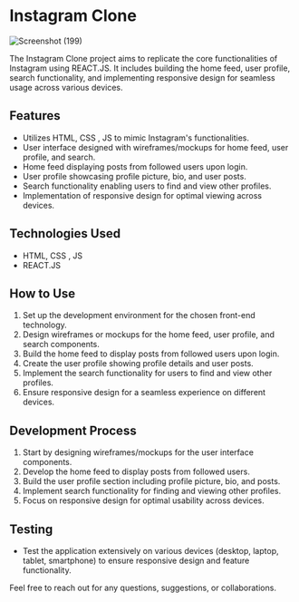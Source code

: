 # Instagram Clone 

![Screenshot (199)](https://github.com/payalsahu1303/SIMPLBYTE/assets/141853271/8b99367d-57cf-4d76-8075-639dbb454b49)

The Instagram Clone project aims to replicate the core functionalities of Instagram using REACT.JS. It includes building the home feed, user profile, search functionality, and implementing responsive design for seamless usage across various devices.

## Features
- Utilizes HTML, CSS , JS to mimic Instagram's functionalities.
- User interface designed with wireframes/mockups for home feed, user profile, and search.
- Home feed displaying posts from followed users upon login.
- User profile showcasing profile picture, bio, and user posts.
- Search functionality enabling users to find and view other profiles.
- Implementation of responsive design for optimal viewing across devices.

## Technologies Used
- HTML, CSS , JS
- REACT.JS

## How to Use
1. Set up the development environment for the chosen front-end technology.
2. Design wireframes or mockups for the home feed, user profile, and search components.
3. Build the home feed to display posts from followed users upon login.
4. Create the user profile showing profile details and user posts.
5. Implement the search functionality for users to find and view other profiles.
6. Ensure responsive design for a seamless experience on different devices.

## Development Process
1. Start by designing wireframes/mockups for the user interface components.
2. Develop the home feed to display posts from followed users.
3. Build the user profile section including profile picture, bio, and posts.
4. Implement search functionality for finding and viewing other profiles.
5. Focus on responsive design for optimal usability across devices.

## Testing
- Test the application extensively on various devices (desktop, laptop, tablet, smartphone) to ensure responsive design and feature functionality.

Feel free to reach out for any questions, suggestions, or collaborations.
